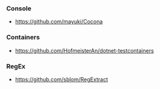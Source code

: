 
### Console

 - https://github.com/mayuki/Cocona


### Containers

 - https://github.com/HofmeisterAn/dotnet-testcontainers
 
 
 ### RegEx
 
 - https://github.com/sblom/RegExtract
